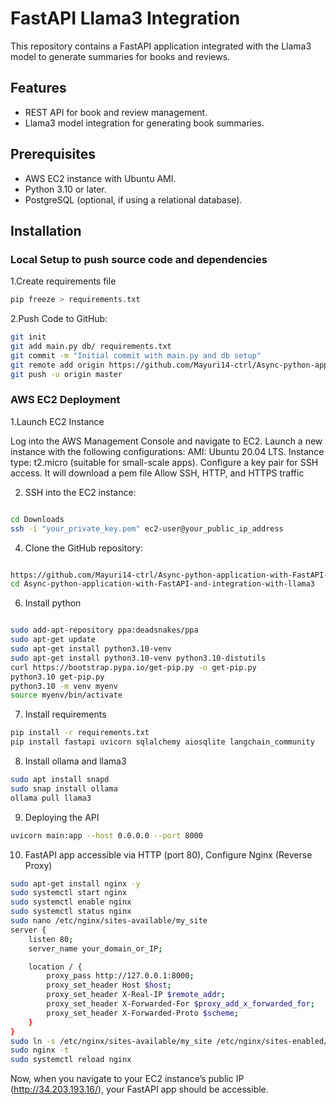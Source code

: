 # FastAPI Llama3 Integration

This repository contains a FastAPI application integrated with the Llama3 model to generate summaries for books and reviews.

## Features

- REST API for book and review management.
- Llama3 model integration for generating book summaries.

## Prerequisites

- AWS EC2 instance with Ubuntu AMI.
- Python 3.10 or later.
- PostgreSQL (optional, if using a relational database).

## Installation

### Local Setup to push source code and dependencies

1.Create requirements file
```bash
pip freeze > requirements.txt
```
2.Push Code to GitHub:
```bash   
git init
git add main.py db/ requirements.txt
git commit -m "Initial commit with main.py and db setup"
git remote add origin https://github.com/Mayuri14-ctrl/Async-python-application-with-FastAPI-and-integration-with-llama3.git
git push -u origin master
```

### AWS EC2 Deployment
1.Launch EC2 Instance

Log into the AWS Management Console and navigate to EC2.
Launch a new instance with the following configurations:
AMI: Ubuntu 20.04 LTS.
Instance type: t2.micro (suitable for small-scale apps).
Configure a key pair for SSH access. It will download a pem file
Allow SSH, HTTP, and HTTPS traffic

2. SSH into the EC2 instance:
```bash   

cd Downloads
ssh -i "your_private_key.pem" ec2-user@your_public_ip_address

```

4. Clone the GitHub repository:
```bash   

https://github.com/Mayuri14-ctrl/Async-python-application-with-FastAPI-and-integration-with-llama3.git
cd Async-python-application-with-FastAPI-and-integration-with-llama3
```

6. Install python
```bash   

sudo add-apt-repository ppa:deadsnakes/ppa
sudo apt-get update
sudo apt-get install python3.10-venv
sudo apt-get install python3.10-venv python3.10-distutils
curl https://bootstrap.pypa.io/get-pip.py -o get-pip.py
python3.10 get-pip.py
python3.10 -m venv myenv
source myenv/bin/activate
```

7. Install requirements
```bash   
pip install -r requirements.txt
pip install fastapi uvicorn sqlalchemy aiosqlite langchain_community
```

8. Install ollama and llama3
```bash   
sudo apt install snapd
sudo snap install ollama
ollama pull llama3
```

9. Deploying the API
```bash   
uvicorn main:app --host 0.0.0.0 --port 8000
```

10. FastAPI app accessible via HTTP (port 80),  Configure Nginx (Reverse Proxy)
```bash   
sudo apt-get install nginx -y
sudo systemctl start nginx
sudo systemctl enable nginx
sudo systemctl status nginx
sudo nano /etc/nginx/sites-available/my_site
server {
    listen 80;
    server_name your_domain_or_IP;

    location / {
        proxy_pass http://127.0.0.1:8000;
        proxy_set_header Host $host;
        proxy_set_header X-Real-IP $remote_addr;
        proxy_set_header X-Forwarded-For $proxy_add_x_forwarded_for;
        proxy_set_header X-Forwarded-Proto $scheme;
    }
}
sudo ln -s /etc/nginx/sites-available/my_site /etc/nginx/sites-enabled/
sudo nginx -t
sudo systemctl reload nginx
```   

Now, when you navigate to your EC2 instance’s public IP (http://34.203.193.16/), your FastAPI app should be accessible.






